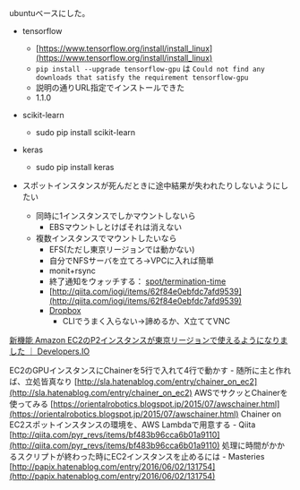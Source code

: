 
ubuntuベースにした。

- tensorflow
    - [https://www.tensorflow.org/install/install_linux](https://www.tensorflow.org/install/install_linux)
    - `pip install --upgrade tensorflow-gpu` は `Could not find any downloads that satisfy the requirement tensorflow-gpu`
    - 説明の通りURL指定でインストールできた
    - 1.1.0

- scikit-learn
    - sudo pip install scikit-learn

- keras
    - sudo pip install keras


- スポットインスタンスが死んだときに途中結果が失われたりしないようにしたい
    - 同時に1インスタンスでしかマウントしないら
        - EBSマウントしとけばそれは消えない
    - 複数インスタンスでマウントしたいなら
        - EFS(ただし東京リージョンでは動かない)
        - 自分でNFSサーバを立てろ→VPCに入れば簡単
        - monit+rsync
        - 終了通知をウォッチする： [spot/termination-time](http://docs.aws.amazon.com/AWSEC2/latest/UserGuide/ec2-instance-metadata.html)
        - [http://qiita.com/iogi/items/62f84e0ebfdc7afd9539](http://qiita.com/iogi/items/62f84e0ebfdc7afd9539)
        - [Dropbox](http://tm.root-n.com/server:dropbox:etc:dropbox_on_linux)
            - CLIでうまく入らない→諦めるか、X立ててVNC


[新機能 Amazon EC2のP2インスタンスが東京リージョンで使えるようになりました ｜ Developers.IO](http://dev.classmethod.jp/cloud/aws/ec2-p2-now-available-in-tokyo/)




EC2のGPUインスタンスにChainerを5行で入れて4行で動かす - 随所に主と作れば、立処皆真なり
[http://sla.hatenablog.com/entry/chainer_on_ec2](http://sla.hatenablog.com/entry/chainer_on_ec2)
AWSでサクッとChainerを使ってみる
[https://orientalrobotics.blogspot.jp/2015/07/awschainer.html](https://orientalrobotics.blogspot.jp/2015/07/awschainer.html)
Chainer on EC2スポットインスタンスの環境を、AWS Lambdaで用意する - Qiita
[http://qiita.com/pyr_revs/items/bf483b96cca6b01a9110](http://qiita.com/pyr_revs/items/bf483b96cca6b01a9110)
処理に時間がかかるスクリプトが終わった時にEC2インスタンスを止めるには - Masteries
[http://papix.hatenablog.com/entry/2016/06/02/131754](http://papix.hatenablog.com/entry/2016/06/02/131754)